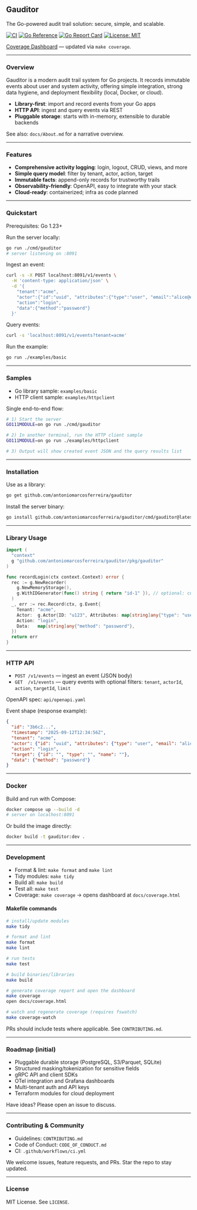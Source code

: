 ## Gauditor

The Go-powered audit trail solution: secure, simple, and scalable.

[![CI](https://github.com/antoniomarcosferreira/gauditor/actions/workflows/ci.yml/badge.svg)](https://github.com/antoniomarcosferreira/gauditor/actions/workflows/ci.yml)
[![Go Reference](https://pkg.go.dev/badge/github.com/antoniomarcosferreira/gauditor/pkg/gauditor.svg)](https://pkg.go.dev/github.com/antoniomarcosferreira/gauditor/pkg/gauditor)
[![Go Report Card](https://goreportcard.com/badge/github.com/antoniomarcosferreira/gauditor)](https://goreportcard.com/report/github.com/antoniomarcosferreira/gauditor)
[![License: MIT](https://img.shields.io/badge/License-MIT-blue.svg)](/LICENSE)

[Coverage Dashboard](docs/coverage.html) — updated via `make coverage`.

---

### Overview

Gauditor is a modern audit trail system for Go projects. It records immutable events about user and system activity, offering simple integration, strong data hygiene, and deployment flexibility (local, Docker, or cloud).

- **Library-first**: import and record events from your Go apps
- **HTTP API**: ingest and query events via REST
- **Pluggable storage**: starts with in-memory, extensible to durable backends

See also: `docs/About.md` for a narrative overview.

---

### Features

- **Comprehensive activity logging**: login, logout, CRUD, views, and more
- **Simple query model**: filter by tenant, actor, action, target
- **Immutable facts**: append-only records for trustworthy trails
- **Observability-friendly**: OpenAPI, easy to integrate with your stack
- **Cloud-ready**: containerized; infra as code planned

---

### Quickstart

Prerequisites: Go 1.23+

Run the server locally:

```bash
go run ./cmd/gauditor
# server listening on :8091
```

Ingest an event:

```bash
curl -s -X POST localhost:8091/v1/events \
  -H 'content-type: application/json' \
  -d '{
    "tenant":"acme",
    "actor":{"id":"uuid", "attributes":{"type":"user", "email":"alice@example.com", "name":"Alice"}},
    "action":"login",
    "data":{"method":"password"}
  }'
```

Query events:

```bash
curl -s 'localhost:8091/v1/events?tenant=acme'
```

Run the example:

```bash
go run ./examples/basic
```

---

### Samples

- Go library sample: `examples/basic`
- HTTP client sample: `examples/httpclient`

Single end-to-end flow:

```bash
# 1) Start the server
GO111MODULE=on go run ./cmd/gauditor

# 2) In another terminal, run the HTTP client sample
GO111MODULE=on go run ./examples/httpclient

# 3) Output will show created event JSON and the query results list
```

---

### Installation

Use as a library:

```bash
go get github.com/antoniomarcosferreira/gauditor
```

Install the server binary:

```bash
go install github.com/antoniomarcosferreira/gauditor/cmd/gauditor@latest
```

---

### Library Usage

```go
import (
  "context"
  g "github.com/antoniomarcosferreira/gauditor/pkg/gauditor"
)

func recordLogin(ctx context.Context) error {
  rec := g.NewRecorder(
    g.NewMemoryStorage(),
    g.WithIDGenerator(func() string { return "id-1" }), // optional: custom IDs
  )
  _, err := rec.Record(ctx, g.Event{
    Tenant: "acme",
    Actor:  g.Actor{ID: "u123", Attributes: map[string]any{"type": "user", "email": "alice@example.com", "name": "Alice", "provider": "github"}},
    Action: "login",
    Data:   map[string]any{"method": "password"},
  })
  return err
}
```

---

### HTTP API

- `POST /v1/events` — ingest an event (JSON body)
- `GET  /v1/events` — query events with optional filters: `tenant`, `actorId`, `action`, `targetId`, `limit`

OpenAPI spec: `api/openapi.yaml`

Event shape (response example):

```json
{
  "id": "3b6c2...",
  "timestamp": "2025-09-12T12:34:56Z",
  "tenant": "acme",
  "actor": {"id": "uuid", "attributes": {"type": "user", "email": "alice@example.com", "name": "Alice"}},
  "action": "login",
  "target": {"id": "", "type": "", "name": ""},
  "data": {"method": "password"}
}
```

---

### Docker

Build and run with Compose:

```bash
docker compose up --build -d
# server on localhost:8091
```

Or build the image directly:

```bash
docker build -t gauditor:dev .
```

---

### Development

- Format & lint: `make format` and `make lint`
- Tidy modules: `make tidy`
- Build all: `make build`
- Test all: `make test`
- Coverage: `make coverage` → opens dashboard at `docs/coverage.html`

#### Makefile commands

```bash
# install/update modules
make tidy

# format and lint
make format
make lint

# run tests
make test

# build binaries/libraries
make build

# generate coverage report and open the dashboard
make coverage
open docs/coverage.html

# watch and regenerate coverage (requires fswatch)
make coverage-watch
```

PRs should include tests where applicable. See `CONTRIBUTING.md`.

---

### Roadmap (initial)

- Pluggable durable storage (PostgreSQL, S3/Parquet, SQLite)
- Structured masking/tokenization for sensitive fields
- gRPC API and client SDKs
- OTel integration and Grafana dashboards
- Multi-tenant auth and API keys
- Terraform modules for cloud deployment

Have ideas? Please open an issue to discuss.

---

### Contributing & Community

- Guidelines: `CONTRIBUTING.md`
- Code of Conduct: `CODE_OF_CONDUCT.md`
- CI: `.github/workflows/ci.yml`

We welcome issues, feature requests, and PRs. Star the repo to stay updated.

---

### License

MIT License. See `LICENSE`.
